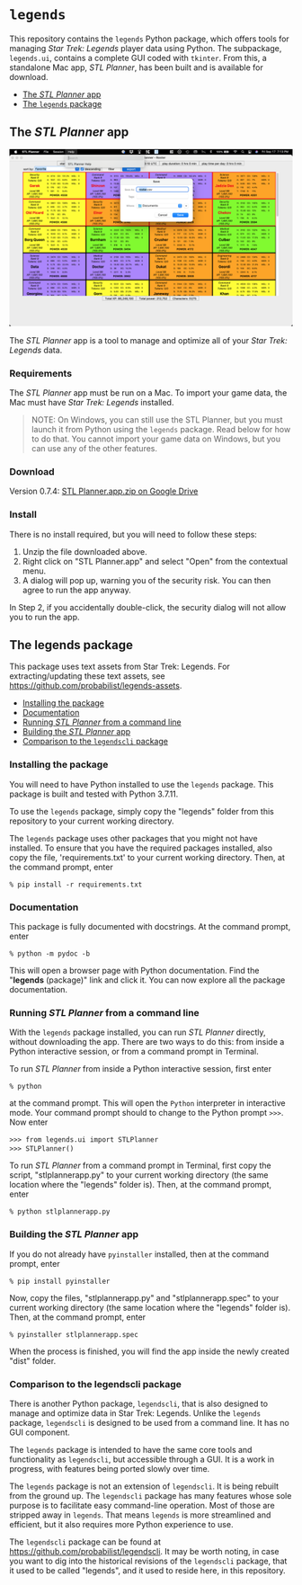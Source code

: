 # `legends`

This repository contains the `legends` Python package, which offers tools for managing *Star Trek: Legends* player data using Python. The subpackage, `legends.ui`, contains a complete GUI coded with `tkinter`. From this, a standalone Mac app, *STL Planner*, has been built and is available for download.

* [The *STL Planner* app](#the-stl-planner-app)
* [The `legends` package](#the-legends-package)

## The *STL Planner* app

![STL Planner](https://github.com/probabilist/legends/blob/main/screenshot.png)

The *STL Planner* app is a tool to manage and optimize all of your *Star Trek: Legends* data.

### Requirements

The *STL Planner* app must be run on a Mac. To import your game data, the Mac must have *Star Trek: Legends* installed.

> NOTE: On Windows, you can still use the STL Planner, but you must launch it from Python using the `legends` package. Read below for how to do that. You cannot import your game data on Windows, but you can use any of the other features.

### Download

Version 0.7.4: [STL Planner.app.zip on Google Drive](https://drive.google.com/file/d/1co-I9lxzeiUUGcwZTFNaq76km2AyHcC9/view?usp=sharing)

### Install

There is no install required, but you will need to follow these steps:

1. Unzip the file downloaded above.
2. Right click on "STL Planner.app" and select "Open" from the contextual menu.
3. A dialog will pop up, warning you of the security risk. You can then agree to run the app anyway.

In Step 2, if you accidentally double-click, the security dialog will not allow you to run the app.

## The legends package

This package uses text assets from Star Trek: Legends. For extracting/updating these text assets, see https://github.com/probabilist/legends-assets.

* [Installing the package](#installing-the-package)
* [Documentation](#documentation)
* [Running *STL Planner* from a command line](#running-stl-planner-from-a-command-line)
* [Building the *STL Planner* app](#building-the-stl-planner-app)
* [Comparison to the `legendscli` package](#comparison-to-the-legendscli-package)

### Installing the package

You will need to have Python installed to use the `legends` package. This package is built and tested with Python 3.7.11.

To use the `legends` package, simply copy the "legends" folder from this repository to your current working directory.

The `legends` package uses other packages that you might not have installed. To ensure that you have the required packages installed, also copy the file, 'requirements.txt' to your current working directory. Then, at the command prompt, enter
```
% pip install -r requirements.txt
```

### Documentation

This package is fully documented with docstrings. At the command prompt, enter
```
% python -m pydoc -b
```
This will open a browser page with Python documentation. Find the "**legends** (package)" link and click it. You can now explore all the package documentation.

### Running *STL Planner* from a command line

With the `legends` package installed, you can run *STL Planner* directly, without downloading the app. There are two ways to do this: from inside a Python interactive session, or from a command prompt in Terminal.

To run *STL Planner* from inside a Python interactive session, first enter
```
% python
```
at the command prompt. This will open the `Python` interpreter in interactive mode. Your command prompt should to change to the Python prompt `>>>`. Now enter
```
>>> from legends.ui import STLPlanner
>>> STLPlanner()
```

To run *STL Planner* from a command prompt in Terminal, first copy the script, "stlplannerapp.py" to your current working directory (the same location where the "legends" folder is). Then, at the command prompt, enter
```
% python stlplannerapp.py
```

### Building the *STL Planner* app

If you do not already have `pyinstaller` installed, then at the command prompt, enter
```
% pip install pyinstaller
```
Now, copy the files, "stlplannerapp.py" and "stlplannerapp.spec" to your current working directory (the same location where the "legends" folder is). Then, at the command prompt, enter
```
% pyinstaller stlplannerapp.spec
```
When the process is finished, you will find the app inside the newly created "dist" folder.

### Comparison to the legendscli package

There is another Python package, `legendscli`, that is also designed to manage and optimize data in Star Trek: Legends. Unlike the `legends` package, `legendscli` is designed to be used from a command line. It has no GUI component.

The `legends` package is intended to have the same core tools and functionality as `legendscli`, but accessible through a GUI. It is a work in progress, with features being ported slowly over time.

The `legends` package is not an extension of `legendscli`. It is being rebuilt from the ground up. The `legendscli` package has many features whose sole purpose is to facilitate easy command-line operation. Most of those are stripped away in `legends`. That means `legends` is more streamlined and efficient, but it also requires more Python experience to use.

The `legendscli` package can be found at https://github.com/probabilist/legendscli. It may be worth noting, in case you want to dig into the historical revisions of the `legendscli` package, that it used to be called "legends", and it used to reside here, in this repository.
